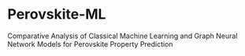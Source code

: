# Perovskite-ML
Comparative Analysis of Classical Machine Learning and Graph Neural Network Models for Perovskite Property Prediction
